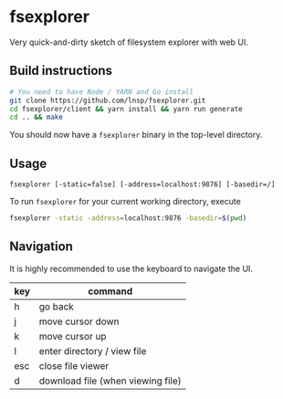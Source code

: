# fsexplorer

Very quick-and-dirty sketch of filesystem explorer with web UI.

## Build instructions

```bash
# You need to have Node / YARN and Go install
git clone https://github.com/lnsp/fsexplorer.git
cd fsexplorer/client && yarn install && yarn run generate
cd .. && make
```

You should now have a `fsexplorer` binary in the top-level directory.

## Usage

```
fsexplorer [-static=false] [-address=localhost:9876] [-basedir=/]
```

To run `fsexplorer` for your current working directory, execute

```bash
fsexplorer -static -address=localhost:9876 -basedir=$(pwd)
```

## Navigation

It is highly recommended to use the keyboard to navigate the UI.

key | command
-|-
h | go back
j | move cursor down
k | move cursor up
l | enter directory / view file
esc | close file viewer
d | download file (when viewing file)
